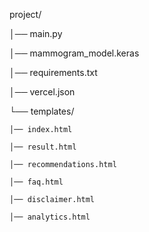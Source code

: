 project/

│── main.py

│── mammogram_model.keras

│── requirements.txt

│── vercel.json

└── templates/

    │── index.html
    
    │── result.html
    
    │── recommendations.html
    
    │── faq.html
    
    │── disclaimer.html
    
    │── analytics.html
